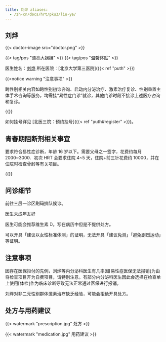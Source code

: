 ```yaml
---
title: 刘烨 aliases:
  - /zh-cn/docs/hrt/pku3/liu-ye/
---
```


## 刘烨

{{< doctor-image src="doctor.png" >}}

{{< tag/pos "漂亮大姐姐" >}} {{< tag/pos "温馨体贴" >}}

医生姓名：[刘烨](https://www.haodf.com/doctor/2168666201.html) 所在医院：[北京大学第三医院]({{< ref
"puth" >}})

{{<notice warning "注意事项" >}}

跨性别相关内容如跨性别初诊咨询、启动内分泌治疗、激素治疗复诊、性别重置主体手术咨询等服务，均需挂“易性症门诊”就诊，其他门诊时段不接诊上述医疗咨询和复诊。

{{</notice>}}

如何挂号详见 [北医三院：预约挂号]({{< ref "puth#register" >}})。

## 青春期阻断剂相关事宜

要求符合易性症诊断，年龄 16 岁以下。需要父母之一签字，花费约每月 2000~3000．初次 HRT 会要求住院 4~5 天，住院+前三针花费约
10000，并在住院时检查骨龄等有关项目。

{{<gallery pattern="gnrha-*">}}

## 问诊细节

前往三层一诊区刷码排队候诊。

医生未成年友好

医生可能会推荐维生素 D，写在病历中但是不提供处方。

可以开具「建议以女性标准体测」的证明，无法开具「建议免测」「避免剧烈运动」等证明。

## 注意事项

因存在医保拒付的先例，刘烨等内分泌科医生有几率因⌈易性症医保无法报销⌋为由将检查项目开为自费项目，请特别注意。有部分内分泌科医生因此会选择在检查单上使用⌈体检⌋作为临床诊断导致无法正常通过医保进行报销。

刘烨对非二元性别群体激素治疗缺乏经验，可能会拒绝开具处方。

## 处方与用药建议

{{< watermark "prescription.jpg" 处方 >}}

{{< watermark "medication.jpg" 用药建议 >}}
